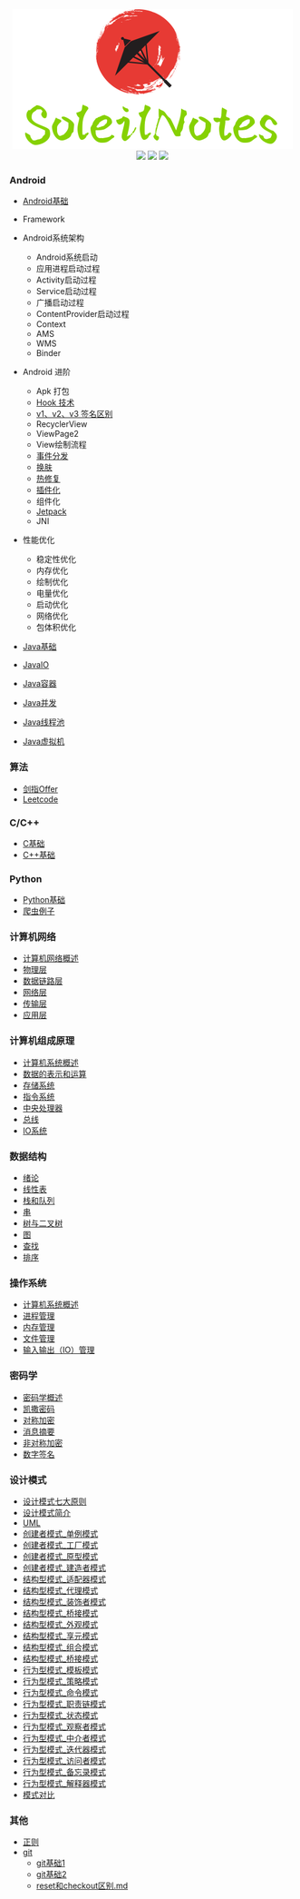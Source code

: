 <div align="center">
    <img src="asset/topbanner.png"/>
</div>

<div align="center">
    <a href="#"><img src="https://img.shields.io/badge/面向-笔记-yellowgreen.svg"/></a>
    <a href="#"><img src="https://img.shields.io/badge/star-1-reen.svg"/></a>
    <a href="#"><img src="https://img.shields.io/badge/状态-正在更新中...-red.svg"/></a>
</div>

### Android

* [Android基础](Android/Android基础.md)
* Framework

* Android系统架构
  * Android系统启动
  * 应用进程启动过程
  * Activity启动过程
  * Service启动过程
  * 广播启动过程
  * ContentProvider启动过程
  * Context
  * AMS
  * WMS
  * Binder
* Android 进阶
  * Apk 打包
  * [Hook 技术](Android/Hook技术.md)
  * [v1、v2、v3 签名区别](Android/v1、v2、v3签名区别.md)
  * RecyclerView
  * ViewPage2
  * View绘制流程
  * [事件分发](Android/事件分发.md)
  * [换肤](Android/换肤方案.md)
  * [热修复](Android/热修复.md)
  * [插件化](Android/插件化)
  * 组件化
  * [Jetpack](Android/Jetpack.md)
  * JNI
* 性能优化
  * 稳定性优化
  * 内存优化
  * 绘制优化
  * 电量优化
  * 启动优化
  * 网络优化
  * 包体积优化

* [Java基础](Java/Java基础.md)
* [JavaIO](Java/JavaIO.md)
* [Java容器](Java/Java容器.md)
* [Java并发](Java/Java并发.md)
* [Java线程池](Java/Java线程池.md)
* [Java虚拟机](Java/Java虚拟机.md)

### 算法

* [剑指Offer](算法/剑指Offer/00.目录.md)
* [Leetcode](算法/剑指offer/00.目录.md)

### C/C++
* [C基础](C/C基础.md)
* [C++基础](C++/C++基础.md)

### Python
* [Python基础](Python/Python基础.md)
* [爬虫例子](Python/一个图片爬虫例子.md)

### 计算机网络
* [计算机网络概述](计算机网络/001.计算机网络概述.md)
* [物理层](计算机网络/002.物理层.md)
* [数据链路层](计算机网络/003.数据链路层.md)
* [网络层](计算机网络/004.网络层.md)
* [传输层](计算机网络/005.传输层.md)
* [应用层](计算机网络/006.应用层.md)

### 计算机组成原理
* [计算机系统概述](计算机组成原理/001.计算机系统概述.md)
* [数据的表示和运算](计算机组成原理/002.数据的表示和运算.md)
* [存储系统](计算机组成原理/003.存储系统.md)
* [指令系统](计算机组成原理/004.指令系统.md)
* [中央处理器](计算机组成原理/005.中央处理器.md)
* [总线](计算机组成原理/006.总线.md)
* [IO系统](计算机组成原理/007.IO系统.md)

### 数据结构
* [绪论](数据结构/001.绪论.md)
* [线性表](数据结构/002.线性表.md)
* [栈和队列](数据结构/003.栈和队列.md)
* [串](数据结构/004.串.md)
* [树与二叉树](数据结构/005.树与二叉树.md)
* [图](数据结构/006.图.md)
* [查找](数据结构/007.查找.md)
* [排序](数据结构/008.排序.md)

### 操作系统
* [计算机系统概述](操作系统/001.计算机系统概述.md)
* [进程管理](操作系统/002.进程管理.md)
* [内存管理](操作系统/003.内存管理.md)
* [文件管理](操作系统/004.文件管理.md)
* [输入输出（IO）管理](操作系统/005.输入输出（IO）管理.md)

### 密码学

* [密码学概述](密码学/001.密码学概述.md)
* [凯撒密码](密码学/002.凯撒密码.md)
* [对称加密](密码学/003.对称加密.md)
* [消息摘要](密码学/004.消息摘要.md)
* [非对称加密](密码学/005.非对称加密.md)
* [数字签名](密码学/006.数字签名.md)

### 设计模式
* [设计模式七大原则](设计模式/001.设计模式七大原则.md)
* [设计模式简介](设计模式/002.设计模式简介.md)
* [UML](设计模式/003.UML.md)
* [创建者模式_单例模式](设计模式/004.创建者模式_单例模式.md)
* [创建者模式_工厂模式](设计模式/005.创建者模式_工厂模式.md)
* [创建者模式_原型模式](设计模式/006.创建者模式_原型模式.md)
* [创建者模式_建造者模式](设计模式/007.创建者模式_建造者模式.md)
* [结构型模式_适配器模式](设计模式/008.结构型模式_适配器模式.md)
* [结构型模式_代理模式](设计模式/009.结构型模式_代理模式.md)
* [结构型模式_装饰者模式](设计模式/010.结构型模式_装饰者模式.md)
* [结构型模式_桥接模式](设计模式/011.结构型模式_桥接模式.md)
* [结构型模式_外观模式](设计模式/012.结构型模式_外观模式.md)
* [结构型模式_享元模式](设计模式/013.结构型模式_享元模式.md)
* [结构型模式_组合模式](设计模式/014.结构型模式_组合模式.md)
* [结构型模式_桥接模式](设计模式/015.结构型模式_桥接模式.md)
* [行为型模式_模板模式](设计模式/016.行为型模式_模板模式.md)
* [行为型模式_策略模式](设计模式/017.行为型模式_策略模式.md)
* [行为型模式_命令模式](设计模式/018.行为型模式_命令模式.md)
* [行为型模式_职责链模式](设计模式/019.行为型模式_职责链模式.md)
* [行为型模式_状态模式](设计模式/020.行为型模式_状态模式.md)
* [行为型模式_观察者模式](设计模式/021.行为型模式_观察者模式.md)
* [行为型模式_中介者模式](设计模式/022.行为型模式_中介者模式.md)
* [行为型模式_迭代器模式](设计模式/023.行为型模式_迭代器模式.md)
* [行为型模式_访问者模式](设计模式/024.行为型模式_访问者模式.md)
* [行为型模式_备忘录模式](设计模式/025.行为型模式_备忘录模式.md)
* [行为型模式_解释器模式](设计模式/026.行为型模式_解释器模式.md)
* [模式对比](设计模式/027.模式对比.md)

### 其他

* [正则](正则/正则表达式.md)
* [git]()
  * [git基础1](Git/part01/000.目录.md) 
  * [git基础2](Git/part01/000.目录.md)
  * [reset和checkout区别.md](Git/001.reset和checkout区别.md)  